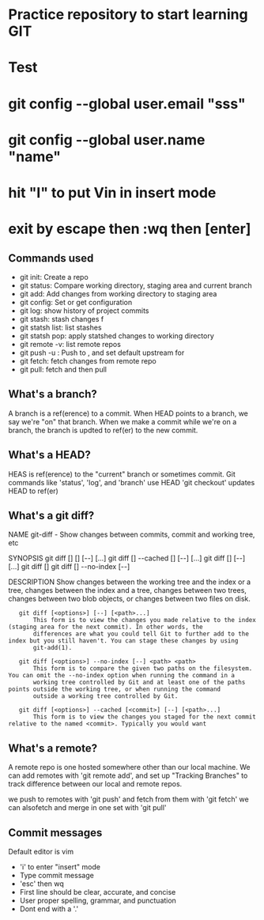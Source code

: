 # Practice repository to start learning GIT
# Test
# git config --global user.email "sss"
# git config --global user.name "name"
# hit "I" to put Vin in insert mode
# exit by escape then :wq then [enter]
## Commands used

- git init: Create a repo
- git status: Compare working directory, staging area and current branch
- git add: Add changes from working directory to staging area
- git config: Set or get configuration
- git log: show history of project commits
- git stash: stash changes f
- git statsh list: list stashes
- git statsh pop: apply statshed changes to working directory
- git remote -v: list remote repos
- git push -u <remote> <branch>: Push <branch> to <remote>, and set default upstream for <branch>
- git fetch: fetch changes from remote repo
- git pull: fetch and then pull

## What's a branch?
A branch is a ref(erence) to a commit. When HEAD points to a branch, we say we're "on" that branch. When we make a commit while we're on a branch, the branch is updted to ref(er) to the new commit.

## What's a HEAD?
HEAS is ref(erence) to the "current" branch or sometimes commit. Git commands like 'status', 'log', and 'branch' use HEAD
'git checkout' updates HEAD to ref(er)

## What's a git diff?
NAME
       git-diff - Show changes between commits, commit and working tree, etc

SYNOPSIS
       git diff [<options>] [<commit>] [--] [<path>...]
       git diff [<options>] --cached [<commit>] [--] [<path>...]
       git diff [<options>] <commit> <commit> [--] [<path>...]
       git diff [<options>] <blob> <blob>
       git diff [<options>] --no-index [--] <path> <path>

DESCRIPTION
       Show changes between the working tree and the index or a tree, changes between the index and a tree, changes between two trees,
       changes between two blob objects, or changes between two files on disk.

       git diff [<options>] [--] [<path>...]
           This form is to view the changes you made relative to the index (staging area for the next commit). In other words, the
           differences are what you could tell Git to further add to the index but you still haven't. You can stage these changes by using
           git-add(1).

       git diff [<options>] --no-index [--] <path> <path>
           This form is to compare the given two paths on the filesystem. You can omit the --no-index option when running the command in a
           working tree controlled by Git and at least one of the paths points outside the working tree, or when running the command
           outside a working tree controlled by Git.

       git diff [<options>] --cached [<commit>] [--] [<path>...]
           This form is to view the changes you staged for the next commit relative to the named <commit>. Typically you would want


## What's a remote?
A remote repo is one hosted somewhere other than our local machine. We can add remotes with 'git remote add', and set up "Tracking Branches" to track difference between our local and remote repos.

we push to remotes with 'git push' and fetch from them with 'git fetch' we can alsofetch and merge in one set with 'git pull'


## Commit messages

Default editor is vim
 - 'i' to enter "insert" mode
 - Type commit message
 - 'esc' then wq
 - First line should be clear, accurate, and concise
 - User proper spelling, grammar, and punctuation
 - Dont end with a '.'
